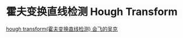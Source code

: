 # 


# 霍夫变换直线检测 Hough Transform

[hough transform(霍夫变换直线检测) 会飞的吴克](https://www.bilibili.com/video/BV1bb411b7VQ/)


